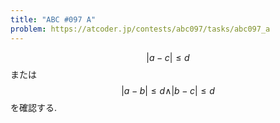 ```yaml
---
title: "ABC #097 A"
problem: https://atcoder.jp/contests/abc097/tasks/abc097_a
---
```

$$ \vert a-c \vert \leq d $$ または $$ \vert a-b \vert \leq d \land \vert b-c \vert \leq d $$ を確認する.
